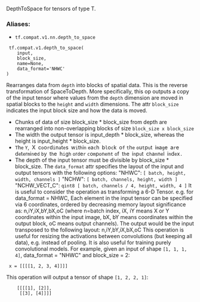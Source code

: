 DepthToSpace for tensors of type T.
### Aliases:
- `tf.compat.v1.nn.depth_to_space`

```
 tf.compat.v1.depth_to_space(
    input,
    block_size,
    name=None,
    data_format='NHWC'
)
```
Rearranges data from `depth` into blocks of spatial data. This is the reverse transformation of SpaceToDepth. More specifically, this op outputs a copy of the input tensor where values from the `depth` dimension are moved in spatial blocks to the `height` and `width` dimensions. The attr `block_size` indicates the input block size and how the data is moved.
- Chunks of data of size block_size * block_size from depth are rearranged into non-overlapping blocks of size `block_size x block_size`
- The width the output tensor is input_depth * block_size, whereas the height is input_height * block_size.
- ``T``h``e`` ``Y``,`` ``X`` ``c``o``o``r``d``i``n``a``t``e``s`` ``w``i``t``h``i``n`` ``e``a``c``h`` ``b``l``o``c``k`` ``o``f`` ``t``h``e`` ``o``u``t``p``u``t`` ``i``m``a``g``e`` ``a``r``e`` ``d``e``t``e``r``m``i``n``e``d`` ``b``y`` ``t``h``e`` ``h``i``g``h`` ``o``r``d``e``r`` ``c``o``m``p``o``n``e``n``t`` ``o``f`` ``t``h``e`` ``i``n``p``u``t`` ``c``h``a``n``n``e``l`` ``i``n``d``e``x``.``
- The depth of the input tensor must be divisible by block_size * block_size.
The `data_format` attr specifies the layout of the input and output tensors with the following options: "NHWC": `[ batch, height, width, channels ]` "NCHW": `[ batch, channels, height, width ]` "NCHW_VECT_C": `qint8 [ batch, channels / 4, height, width, 4 ]`
It is useful to consider the operation as transforming a 6-D Tensor. e.g. for data_format = NHWC, Each element in the input tensor can be specified via 6 coordinates, ordered by decreasing memory layout significance as: n,iY,iX,bY,bX,oC (where n=batch index, iX, iY means X or Y coordinates within the input image, bX, bY means coordinates within the output block, oC means output channels). The output would be the input transposed to the following layout: n,iY,bY,iX,bX,oC
This operation is useful for resizing the activations between convolutions (but keeping all data), e.g. instead of pooling. It is also useful for training purely convolutional models.
For example, given an input of shape `[1, 1, 1, 4]`, data_format = "NHWC" and block_size = 2:

```
 x = [[[[1, 2, 3, 4]]]]
```
This operation will output a tensor of shape `[1, 2, 2, 1]`:

```
    [[[[1], [2]],
     [[3], [4]]]]
```
